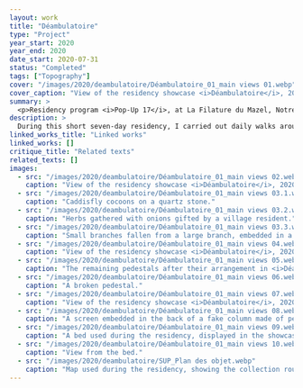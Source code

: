 ```yaml
---
layout: work
title: "Déambulatoire"
type: "Project"
year_start: 2020
year_end: 2020
date_start: 2020-07-31
status: "Completed"
tags: ["Topography"]
cover: "/images/2020/deambulatoire/Déambulatoire_01_main views 01.webp"
cover_caption: "View of the residency showcase <i>Déambulatoire</i>, 2020."
summary: >
  <p>Residency program <i>Pop-Up 17</i>, at La Filature du Mazel, Notre-Dame-de-la-Rouvière, France.</p><p>Organized by Julien Bouissou.</p>
description: >
  During this short seven-day residency, I carried out daily walks around the living space, collecting objects scattered throughout the landscape along the banks of the Hérault River. These included stones, plants, wood, and waste—each item accompanied by a note indicating its location and nature. Discovered along my paths between river, mountain, and village, these elements were selected, displaced, and arranged in a single interior space—a white cube.These “remains,” mundane in the eyes of the locals, were highlighted and made visible by being placed on geometric pedestals I built myself. Identical, modular, and of equal size—these dimensions were chosen in reference to the columns visible in the residency site. Thus, my intervention on the displayed objects was deliberately minimal: selecting — moving — placing on a pedestal. The act of making was replaced by the repetitive production of pedestals, evoking a kind of industrial process. In this approach, the role of the artist becomes that of a builder of display walls. In the exhibition layout, I also chose to leave certain existing elements of the space visible. These were not placed on pedestals, but directly on the floor: a neon light, a radiator, the mattress I rested on during the residency, and a few remaining modules.
linked_works_title: "Linked works"   
linked_works: []
critique_title: "Related texts"
related_texts: []
images:
  - src: "/images/2020/deambulatoire/Déambulatoire_01_main views 02.webp"
    caption: "View of the residency showcase <i>Déambulatoire</i>, 2020."
  - src: "/images/2020/deambulatoire/Déambulatoire_01_main views 03.1.webp"
    caption: "Caddisfly cocoons on a quartz stone."
  - src: "/images/2020/deambulatoire/Déambulatoire_01_main views 03.2.webp"
    caption: "Herbs gathered with onions gifted by a village resident."
  - src: "/images/2020/deambulatoire/Déambulatoire_01_main views 03.3.webp"
    caption: "Small branches fallen from a large branch, embedded in a pedestal."
  - src: "/images/2020/deambulatoire/Déambulatoire_01_main views 04.webp"
    caption: "View of the residency showcase <i>Déambulatoire</i>, 2020."
  - src: "/images/2020/deambulatoire/Déambulatoire_01_main views 05.webp"
    caption: "The remaining pedestals after their arrangement in <i>Déambulatoire</i>."
  - src: "/images/2020/deambulatoire/Déambulatoire_01_main views 06.webp"
    caption: "A broken pedestal."
  - src: "/images/2020/deambulatoire/Déambulatoire_01_main views 07.webp"
    caption: "View of the residency showcase <i>Déambulatoire</i>, 2020."
  - src: "/images/2020/deambulatoire/Déambulatoire_01_main views 08.webp"
    caption: "A screen embedded in the back of a fake column made of pedestals, imitating the columns of the residency space."
  - src: "/images/2020/deambulatoire/Déambulatoire_01_main views 09.webp"
    caption: "A bed used during the residency, displayed in the showcase."
  - src: "/images/2020/deambulatoire/Déambulatoire_01_main views 10.webp"
    caption: "View from the bed."
  - src: "/images/2020/deambulatoire/SUP_Plan des objet.webp"
    caption: "Map used during the residency, showing the collection route of the objects."
---
```

